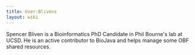 ```yaml
---
title: User:Blivens
layout: wiki
---
```


Spencer Bliven is a Bioinformatics PhD Candidate in Phil Bourne's lab at
UCSD. He is an active contributor to BioJava and helps manage some OBF
shared resources.
